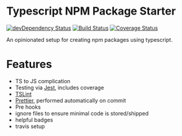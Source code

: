 Typescript NPM Package Starter
=========================

[![devDependency Status](https://david-dm.org/timreynolds/typescript-npm-package-starter/dev-status.svg)](https://david-dm.org/timreynolds/typescript-npm-package-starter#info=devDependencies)
[![Build Status](https://travis-ci.org/timReynolds/typescript-npm-package-starter.svg?branch=master)](https://travis-ci.org/timReynolds/typescript-npm-package-starter)
[![Coverage Status](https://coveralls.io/repos/github/timReynolds/typescript-npm-package-starter/badge.svg?branch=master)](https://coveralls.io/github/timReynolds/typescript-npm-package-starter?branch=master)

An opinionated setup for creating npm packages using typescript.

# Features

* TS to JS complication
* Testing via [Jest](https://github.com/facebook/jest), includes coverage
* [TSLint](https://palantir.github.io/tslint/)
* [Prettier](https://github.com/prettier/prettier), performed automatically on commit
* Pre hooks
* ignore files to ensure minimal code is stored/shipped
* helpful badges
* travis setup
